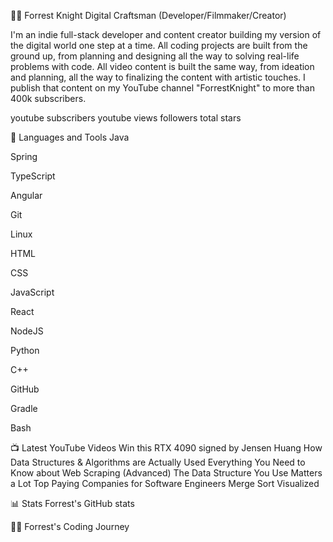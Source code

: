 🏄‍♂️ Forrest Knight
Digital Craftsman (Developer/Filmmaker/Creator)

I'm an indie full-stack developer and content creator building my version of the digital world one step at a time. All coding projects are built from the ground up, from planning and designing all the way to solving real-life problems with code. All video content is built the same way, from ideation and planning, all the way to finalizing the content with artistic touches. I publish that content on my YouTube channel "ForrestKnight" to more than 400k subscribers.

youtube subscribers youtube views followers total stars

🧰 Languages and Tools
Java

Spring

TypeScript

Angular

Git

Linux

HTML

CSS

JavaScript

React

NodeJS

Python

C++

GitHub

Gradle

Bash


📺 Latest YouTube Videos
Win this RTX 4090 signed by Jensen Huang How Data Structures & Algorithms are Actually Used Everything You Need to Know about Web Scraping (Advanced) The Data Structure You Use Matters a Lot Top Paying Companies for Software Engineers Merge Sort Visualized



📊 Stats
Forrest's GitHub stats

👨‍💻 Forrest's Coding Journey
